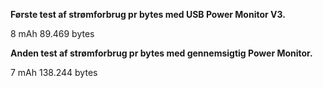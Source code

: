 **Første test af strømforbrug pr bytes med USB Power Monitor V3.**

8 mAh
89.469 bytes

**Anden test af strømforbrug pr bytes med gennemsigtig Power Monitor.**

7 mAh
138.244 bytes
